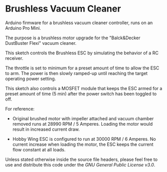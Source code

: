 # Brushless Vacuum Cleaner

Arduino firmware for a brushless vacuum cleaner controller, runs on an Arduino Pro Mini.

The purpose is a brushless motor upgrade for the "Balck&Decker DustBuster Flexi"
vacuum cleaner.

This sketch controls the Brushless ESC by simulating the behavior 
of a RC receiver. 

The throttle is set to minimum for a preset amount of time to 
allow the ESC to arm. The power is then slowly ramped-up until 
reaching the target operating power setting.

This sketch also controls a MOSFET module that keeps the ESC armed
for a preset amount of time (5 min) after the power switch has been
toggled to off.

For reference:

* Original brushed motor with impeller attached and vacuum chamber removed runs at 28990 RPM / 5 Amperes. 
  Loading the motor would result in increased current draw.

* Hobby Wing ESC is configured to run at 30000 RPM / 6 Amperes. 
  No current increase when loading the motor, the ESC keeps the current flow constant at all loads.

Unless stated otherwise inside the source file headers, please feel free to use and distribute this code under the *GNU General Public License v3.0*.
